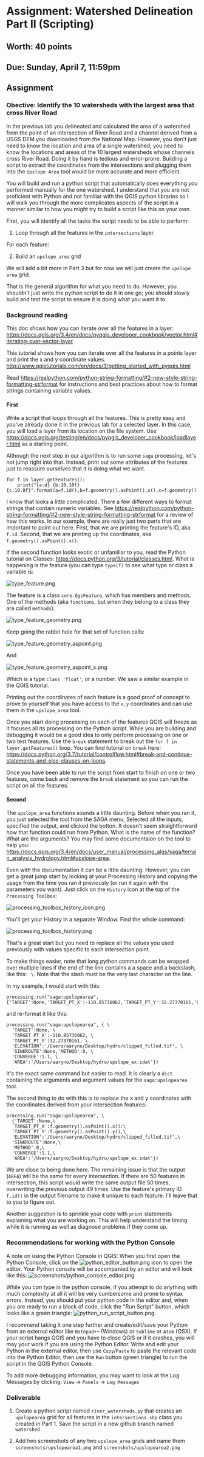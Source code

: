 # Assignment: Watershed Delineation Part II (Scripting)
## Worth: 40 points
## Due: Sunday, April 7, 11:59pm

## Assignment

### Obective: Identify the 10 watersheds with the largest area that cross River Road

In the previous lab you delineated and calculated the area of a watershed from the point of an intersection of River Road 
and a channel derived from a USGS DEM you downloaded from the National Map. However, you don't just need to know the 
location and area of a single watershed; you need to know the locations and areas of the 10 largest watersheds whose 
channels cross River Road. Doing it by hand is tedious and error-prone. Building a script to extract the coordinates
from the intersections and plugging them into the `Upslope Area` tool would be more accurate and more efficient. 

You will build and run a python script that automatically does everything you performed manually for the one watershed. 
I understand that you are not proficient with Python and not familiar with the QGIS python libraries so I will walk
you through the more complicates aspects of the script in a manner similar to how you might try to build a script like
this on your own.

First, you will identify all the tasks the script needs to be able to perform:
1) Loop through all the features in the `intersections` layer. 

For each feature:

2) Build an `upslope area` grid

We will add a bit more in Part 3 but for now we will just create the `upslope area` grid.

That is the general algorithm for what you need to do. However, you shouldn't just write the python script to do it
in one go; you should slowly build and test the script to ensure it is doing what you want it to.

### Background reading
This doc shows how you can iterate over all the features in a layer:
https://docs.qgis.org/3.4/en/docs/pyqgis_developer_cookbook/vector.html#iterating-over-vector-layer

This tutorial shows how you can iterate over all the features in a points layer and print the x and y coordinate values. 
http://www.qgistutorials.com/en/docs/3/getting_started_with_pyqgis.html

Read https://realpython.com/python-string-formatting/#2-new-style-string-formatting-strformat for instructions and best practices about how to format strings containing variable values.

#### First
Write a script that loops through all the features. This is pretty easy and you've already done it in the previous
lab for a selected layer. In this case, you will load a layer from its location on
the file system. Use https://docs.qgis.org/testing/en/docs/pyqgis_developer_cookbook/loadlayer.html as a starting point. 

Although the next step in our algorithm is to run some `saga` processing,
let's not jump right into that. Instead, print out some attributes of the features just to reassure ourselves that
it is doing what we want.

```
for f in layer.getFeatures():
    print("{a:d} {b:10.10f} {c:10.8f}".format(a=f.id(),b=f.geometry().asPoint().x(),c=f.geometry().asPoint().y())
```
I know that looks a little complicated. There a few different ways to format strings that contain numeric variables. See 
https://realpython.com/python-string-formatting/#2-new-style-string-formatting-strformat for a review of how this works.
In our example, there are really just two parts that are important to point out here. First, that we are printing the
feature's ID, aka `f.id`. Second, that we are printing up the coordinates, aka `f.geometry().asPoint().x()`.

If the second function looks exotic or unfamiliar to you, read the Python tutorial on Classes: https://docs.python.org/3/tutorial/classes.html. 
What is happening is the feature (you can type `type(f)` to see what type or class a variable is:

![type_feature.png](screenshots/type_feature.png)

The feature is a class `core.QgsFeature`, which has members and methods. One of the methods (aka `functions`, but when they 
belong to a class they are called `methods`). 

![type_feature_geometry.png](screenshots/type_feature_geometry.png)

Keep going the rabbit hole for that set of function calls:

![type_feature_geometry_aspoint.png](screenshots/type_feature_geometry_aspoint.png)

And

![type_feature_geometry_aspoint_x.png](screenshots/type_feature_geometry_aspoint_x.png)

Which is a type `class 'float'`, or a number. We saw a similar example in the QGIS tutorial.

Printing out the coordinates of each feature is a good proof of concept to prove to yourself that you have access to
the `x,y` coordinates and can use them in the `upslope_area` tool.

Once you start doing processing on each of the features QGIS will freeze as it focuses all its processing on the
Python script. While you are building and debugging it would be a good idea to only perform processing on one or two
test features. Use the `break` statement to break out the `for f in layer.getFeatures()` loop. You can find tutorial on 
`break` here: https://docs.python.org/3.7/tutorial/controlflow.html#break-and-continue-statements-and-else-clauses-on-loops. 

Once you have been able to run the script from start to finish on one or two features, come back and remove the `break`
statement so you can run the script on all the features.

#### Second
The `upslope_area` functions sounds a little daunting. Before when you ran it, you just selected the tool from the
SAGA menu, Selected all the inputs, specified the output, and clicked the botton. It doesn't seem straightforward
how that function could run from Python. What is the name of the function? What are the arguments? You may find
some documentaion on the tool to help you: https://docs.qgis.org/3.4/en/docs/user_manual/processing_algs/saga/terrain_analysis_hydrology.html#upslope-area.

Even with the documentation it can be a little daunting. However, you can get a great jump start by looking at your
Processing History and copying the usage from the time you ran it previously (or run it again with the parameters you want). Just click on the `History` icon at the top of the `Processing Toolbox`:

![processing_toolbox_history_icon.png](screenshots/processing_toolbox_history_icon.png)

You'll get your History in a separate Window. Find the whole command:

![processing_toolbox_history.png](screenshots/processing_toolbox_history.png)

That's a great start but you need to replace all the values you used previously with values specific to each intersection
point.

To make things easier, note that long python commands can be wrapped over multiple lines if the end of the line contains a
a space and a backslash, like this: ` \`. Note that the slash _must_ be the very last character on the line.

In my example, I would start with this:

```
processing.run("saga:upslopearea", {'TARGET':None,'TARGET_PT_X':-110.85736062,'TARGET_PT_Y':32.27370161,'ELEVATION':'/Users/aaryno/Desktop/hydro/clipped_filled.tif','SINKROUTE':None,'METHOD':0,'CONVERGE':1.1,'AREA':'/Users/aaryno/Desktop/hydro/upslope_ex.sdat'})
```

and re-format it like this:
```
processing.run("saga:upslopearea", { \
  'TARGET':None, \
  'TARGET_PT_X':-110.85736062, \
  'TARGET_PT_Y':32.27370161, \
  'ELEVATION':'/Users/aaryno/Desktop/hydro/clipped_filled.tif', \
  'SINKROUTE':None,'METHOD':0, \
  'CONVERGE':1.1, \
  'AREA':'/Users/aaryno/Desktop/hydro/upslope_ex.sdat'}) 
```

It's the exact same command but easier to read. It is clearly a `dict` containing the arguments and argument values for the
`saga:upslopearea` tool.

The second thing to do with this is to replace the x and y coordinates with the coordinates derived from your intersection 
features:
```
processing.run("saga:upslopearea", \
  {'TARGET':None,\
  'TARGET_PT_X':f.geometry().asPoint().x():\
  'TARGET_PT_Y':f.geometry().asPoint().y(),\
  'ELEVATION':'/Users/aaryno/Desktop/hydro/clipped_filled.tif',\
  'SINKROUTE':None,\
  'METHOD':0,\
  'CONVERGE':1.1,\
  'AREA':'/Users/aaryno/Desktop/hydro/upslope_ex.sdat'}) 
```   

We are close to being done here. The remaining issue is that the output (`AREA`) will be the same for every intersection. 
If there are 50 features in intersection, this script would write the same output file 50 times, overwriting the previous
output 49 times. Use the feature's primary ID `f.id()` in the output filename to make it unique to each feature. I'll
leave that to you to figure out.

Another suggestion is to sprinkle your code with `print` statements explaining what you are working on. This will help 
understand the timing while it is running as well as diagnose problems if they come up.

### Recommendations for working with the Python Console

A note on using the Python Console in QGIS: When you first open the Python Console, click on the 
![python_editor_button.png](screenshots/python_editor_button.png) icon to open the editor. Your Python console will be accompanied by an 
editor and will look like this:
![screenshots/python_console_editor.png](screenshots/python_console_editor.png)

While you _can_ type in the python console, if you attempt to do anything with much complexity at all it will be
very cumbersome and prone to syntax errors. Instead, you should put your python code in the editor and, when you are 
ready to run a block of code, click the "Run Script" button, which looks like a green triangle: 
![python_run_script_button.png](python_run_script_button.png).

I recommend taking it one step further and create/edit/save your Python from an external editor like `Notepad++` 
(Windows) or `Sublime` or `Atom` (OSX). If your script hangs QGIS and you have to close QGIS or if it crashes, you 
will may your work if you are using the Python Editor. Write and edit your Python in the external editor, then use
`Copy`/`Paste` to paste the relevant code into the Python Editor, then use the `Run` button (green triangle) to run the
script in the QGIS Python Console.

To add more debugging information, you may want to look at the Log Messages by clicking:  `View` -> `Panels` -> `Log Messages`

### Deliverable

1. Create a python script named `river_watersheds.py` that creates an `upslopearea` grid for all features in the `intersections.shp` class you created in Part 1. Save the script in a new github branch named `watershed`

2. Add two screenshots of any two `upslope_area` grids and name them `screenshots/upslopearea1.png` and  `screenshots/upslopearea2.png`

